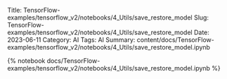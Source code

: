 Title: TensorFlow-examples/tensorflow_v2/notebooks/4_Utils/save_restore_model
Slug: TensorFlow-examples/tensorflow_v2/notebooks/4_Utils/save_restore_model
Date: 2023-06-11
Category: AI
Tags: AI
Summary: content/docs/TensorFlow-examples/tensorflow_v2/notebooks/4_Utils/save_restore_model.ipynb

{% notebook docs/TensorFlow-examples/tensorflow_v2/notebooks/4_Utils/save_restore_model.ipynb %}